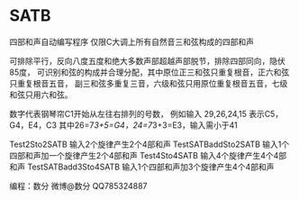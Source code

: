 # SATB
四部和声自动编写程序
仅限C大调上所有自然音三和弦构成的四部和声

可排除平行，反向八度五度和绝大多数声部超越声部脱节，排除四部同向，隐伏85度，
可识别和弦的构成并合理分配，其中原位正三和弦只重复根音，正六和弦只重复根音五音，
副三和弦多重复三音，六级和弦只用原位重复根音五音，七级和弦只用六和弦。

数字代表钢琴帘C1开始从左往右排列的号数，
例如输入 29,26,24,15 表示C5，G4，E4，C3  其中26=7*3+5=G4，24=7*3+3=E3，输入需小于41

Test2Sto2SATB           输入2个旋律产生2个4部和声
TestSATBaddSto2SATB     输入1个四部和声加一个旋律产生2个4部和声
Test4Sto4SATB           输入4个旋律产生4个4部和声
TestSATBadd3Sto4SATB    输入1个四部和声加3个旋律产生4个4部和声

编程：数分    微博@数分 QQ785324887
